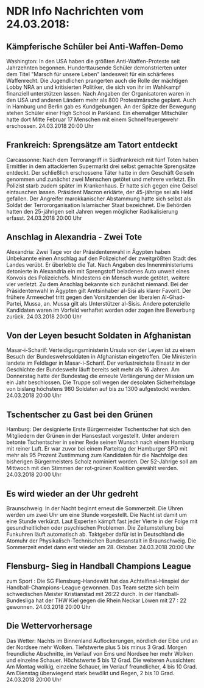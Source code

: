 # NDR Info Nachrichten vom 24.03.2018:


## Kämpferische Schüler bei Anti-Waffen-Demo
Washington: In den USA haben die größten Anti-Waffen-Proteste seit Jahrzehnten begonnen. Hunderttausende Schüler demonstrierten unter dem Titel "Marsch für unsere Leben" landesweit für ein schärferes Waffenrecht. Die Jugendlichen prangerten auch die Rolle der mächtigen Lobby NRA an und kritisierten Politiker, die sich von ihr im Wahlkampf finanziell unterstützen lassen. Nach Angaben der Organisatoren waren in den USA und anderen Ländern mehr als 800 Protestmärsche geplant. Auch in Hamburg und Berlin gab es Kundgebungen. An der Spitze der Bewegung stehen Schüler einer High School in Parkland. Ein ehemaliger Mitschüler hatte dort Mitte Februar 17 Menschen mit einem Schnellfeuergewehr erschossen. 24.03.2018 20:00 Uhr 

## Frankreich: Sprengsätze am Tatort entdeckt
Carcassonne: Nach dem Terrorangriff in Südfrankreich mit fünf Toten haben Ermittler in dem attackierten Supermarkt drei selbst gemachte Sprengsätze entdeckt. Der schließlich erschossene Täter hatte in dem Geschäft Geiseln genommen und zunächst zwei Menschen getötet und mehrere verletzt. Ein Polizist starb zudem später im Krankenhaus. Er hatte sich gegen eine Geisel eintauschen lassen. Präsident Macron erklärte, der 45-jährige sei als Held gefallen. Der Angreifer marokkanischer Abstammung hatte sich selbst als Soldat der Terrororganisation Islamischer Staat bezeichnet. Die Behörden hatten den 25-jährigen seit Jahren wegen möglicher Radikalisierung erfasst. 24.03.2018 20:00 Uhr 

## Anschlag in Alexandria - Zwei Tote
Alexandria: 	Zwei Tage vor der Präsidentenwahl in Ägypten haben Unbekannte einen Anschlag auf den Polizeichef der zweitgrößten Stadt des Landes verübt. Er überlebte die Tat. Nach Angaben des Innenministeriums detonierte in Alexandria ein mit Sprengstoff beladenes Auto unweit eines Konvois des Polizeichefs. Mindestens ein Mensch wurde getötet, weitere vier verletzt. Zu dem Anschlag bekannte sich zunächst niemand. Bei der Präsidentenwahl in Ägypten gilt Amtsinhaber al-Sisi als klarer Favorit. Der frühere Armeechef tritt gegen den Vorsitzenden der liberalen Al-Ghad-Partei, Mussa, an. Mussa gilt als Unterstützer al-Sisis. Andere potenzielle Kandidaten waren im Vorfeld verhaftet worden oder zogen ihre Bewerbung zurück. 24.03.2018 20:00 Uhr 

## Von der Leyen besucht Soldaten in Afghanistan
Masar-i-Scharif: Verteidigungsministerin Ursula von der Leyen ist zu einem Besuch der Bundeswehrsoldaten in Afghanistan eingetroffen. Die Ministerin landete im Feldlager in Masar-i-Scharif. Der verlustreichste Einsatz in der Geschichte der Bundeswehr läuft bereits seit mehr als 16 Jahren. Am Donnerstag hatte der Bundestag die erneute Verlängerung der Mission um ein Jahr beschlossen. Die Truppe soll wegen der desolaten Sicherheitslage von bislang höchstens 980 Soldaten auf bis zu 1300 aufgestockt werden. 24.03.2018 20:00 Uhr 

## Tschentscher zu Gast bei den Grünen
Hamburg: Der designierte Erste Bürgermeister Tschentscher hat sich den Mitgliedern der Grünen in der Hansestadt vorgestellt. Unter anderem betonte Tschentscher in seiner Rede seinen Wunsch nach einem Hamburg mit reiner Luft. Er war zuvor bei einem Parteitag der Hamburger SPD mit mehr als 95 Prozent Zustimmung zum Kandidaten für die Nachfolge des bisherigen Bürgermeisters Scholz nominiert worden. Der 52-Jährige soll am Mittwoch mit den Stimmen der rot-grünen Koalition gewählt werden. 24.03.2018 20:00 Uhr 

## Es wird wieder an der Uhr gedreht
Braunschweig: In der Nacht beginnt erneut die Sommerzeit. Die Uhren werden um zwei Uhr um eine Stunde vorgestellt. Die Nacht ist damit um eine Stunde verkürzt. Laut Experten kämpft fast jeder Vierte in der Folge mit gesundheitlichen oder psychischen Problemen. Die Zeitumstellung bei Funkuhren läuft automatisch ab. Taktgeber dafür ist in Deutschland die Atomuhr der Physikalisch-Technischen Bundesanstalt in Braunschweig. Die Sommerzeit endet dann erst wieder am 28. Oktober. 24.03.2018 20:00 Uhr 

## Flensburg- Sieg in Handball Champions League
zum Sport : Die SG Flensburg-Handewitt hat das Achtelfinal-Hinspiel der Handball-Champions-League gewonnen. Das Team setzte sich beim schwedischen Meister Kristianstad mit  26:22 durch. In der Handball-Bundesliga hat der THW Kiel gegen die Rhein Neckar Löwen mit 27 : 22 gewonnen. 24.03.2018 20:00 Uhr 

## Die Wettervorhersage
Das Wetter:
Nachts im Binnenland Auflockerungen, nördlich der Elbe und an der Nordsee mehr Wolken. Tiefstwerte plus 5 bis minus 3 Grad. Morgen freundliche Abschnitte, im Verlauf von Ems und Nordsee her mehr Wolken und einzelne Schauer. Höchstwerte 5 bis 12 Grad. Die weiteren Aussichten:
Am Montag wolkig, einzelne Schauer, im Verlauf freundlicher, 4 bis 10 Grad. Am Dienstag überwiegend stark bewölkt und Regen, 2 bis 10 Grad. 24.03.2018 20:00 Uhr 
